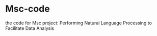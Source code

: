 # Msc-code
the code for Msc project: Performing Natural Language Processing to Facilitate Data Analysis
